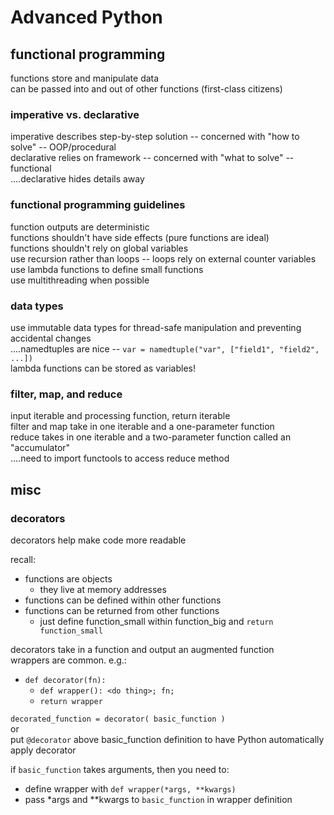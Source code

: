 # Advanced Python

## functional programming

functions store and manipulate data  
can be passed into and out of other functions (first-class citizens)  

### imperative vs. declarative
imperative describes step-by-step solution  --  concerned with "how to solve"  --  OOP/procedural  
declarative relies on framework  --  concerned with "what to solve"  --  functional  
....declarative hides details away  

### functional programming guidelines
function outputs are deterministic  
functions shouldn't have side effects (pure functions are ideal)  
functions shouldn't rely on global variables  
use recursion rather than loops -- loops rely on external counter variables  
use lambda functions to define small functions  
use multithreading when possible  

### data types
use immutable data types for thread-safe manipulation and preventing accidental changes  
....namedtuples are nice  --  `var = namedtuple("var", ["field1", "field2", ...])`  
lambda functions can be stored as variables!  

### filter, map, and reduce
input iterable and processing function, return iterable  
filter and map take in one iterable and a one-parameter function  
reduce takes in one iterable and a two-parameter function called an "accumulator"  
....need to import functools to access reduce method  


## misc

### decorators
decorators help make code more readable  

recall:  
* functions are objects
  * they live at memory addresses
* functions can be defined within other functions
* functions can be returned from other functions
  * just define function_small within function_big and `return function_small`

decorators take in a function and output an augmented function  
wrappers are common. e.g.:  
* `def decorator(fn):`
  * `def wrapper(): <do thing>; fn;`
  * `return wrapper`

`decorated_function = decorator( basic_function )`    
or  
put `@decorator` above basic_function definition to have Python automatically apply decorator  

if `basic_function` takes arguments, then you need to:  
* define wrapper with `def wrapper(*args, **kwargs)`
* pass *args and **kwargs to `basic_function` in wrapper definition 
